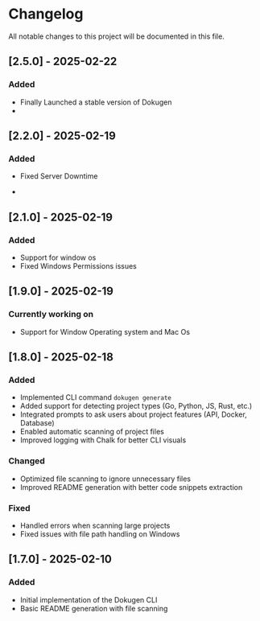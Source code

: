 # Changelog

All notable changes to this project will be documented in this file.

## [2.5.0] - 2025-02-22
### Added
- Finally Launched a stable version of Dokugen 
- 
## [2.2.0] - 2025-02-19
### Added
- Fixed Server Downtime 

- 
## [2.1.0] - 2025-02-19
### Added
- Support for window os
- Fixed Windows Permissions issues

## [1.9.0] - 2025-02-19
### Currently working on
- Support for Window Operating system and Mac Os

## [1.8.0] - 2025-02-18
### Added
- Implemented CLI command `dokugen generate`
- Added support for detecting project types (Go, Python, JS, Rust, etc.)
- Integrated prompts to ask users about project features (API, Docker, Database)
- Enabled automatic scanning of project files
- Improved logging with Chalk for better CLI visuals

### Changed
- Optimized file scanning to ignore unnecessary files
- Improved README generation with better code snippets extraction

### Fixed
- Handled errors when scanning large projects
- Fixed issues with file path handling on Windows

## [1.7.0] - 2025-02-10
### Added
- Initial implementation of the Dokugen CLI
- Basic README generation with file scanning

